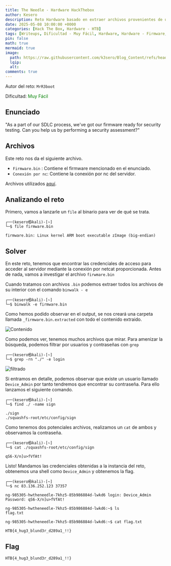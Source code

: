 ```yaml
---
title: The Needle - Hardware HackThebox
author: Kesero
description: Reto Hardware basado en extraer archivos provenientes de un firmware
date: 2025-05-08 10:00:00 +0000
categories: [Hack The Box, Hardware - HTB]
tags: [Writeups, Dificultad - Muy Fácil, Hardware, Hardware - Firmware, HTB, HTB - Hardware]
pin: false
math: true
mermaid: true
image:
  path: https://raw.githubusercontent.com/k3sero/Blog_Content/refs/heads/main/HackTheBox/assets/Hardware.png
  lqip: 
  alt: 
comments: true
---
```


Autor del reto: `MrR3boot`

Dificultad: <font color=green>Muy Fácil</font>

## Enunciado

"As a part of our SDLC process, we've got our firmware ready for security testing. Can you help us by performing a security assessment?"

## Archivos

Este reto nos da el siguiente archivo.

- `Firmware.bin` : Contiene el firmware mencionado en el enunciado.
- `Conexión por nc`: Contiene la conexión por nc del servidor.

Archivos utilizados [aquí](https://github.com/k3sero/Blog_Content/tree/main/HackTheBox/Hardware/The-needle).

## Analizando el reto

Primero, vamos a lanzarle un `file` al binario para ver de qué se trata.

    ┌──(kesero㉿kali)-[~]
    └─$ file firmware.bin

    firmware.bin: Linux kernel ARM boot executable zImage (big-endian)

## Solver

En este reto, tenemos que encontrar las credenciales de acceso para acceder al servidor mediante la conexión por netcat proporcionada. Antes de nada, vamos a investigar el archivo `firwmare.bin`

Cuando tratamos con archivos `.bin` podemos extraer todos los archivos de su interior con el comando `binwalk - e`

    ┌──(kesero㉿kali)-[~]
    └─$ binwalk -e firmware.bin

Como hemos podido observar en el output, se nos creará una carpeta llamada `_firmware.bin.extracted` con todo el contenido extraido.

![Contenido](https://marcocampione.com/posts/202304-write-up-the-needle-htb/images/inside_folder.png)

Como podemos ver, tenemos muchos archivos que mirar. Para amenizar la búsqueda, podemos filtrar por usuarios y contraseñas con `grep`

    ┌──(kesero㉿kali)-[~]
    └─$ grep -rn "./" -e login

![filtrado](https://marcocampione.com/posts/202304-write-up-the-needle-htb/images/grep.png)

Si entramos en detalle, podemos observar que existe un usuario llamado `Device_Admin` por tanto tendremos que encontrar su contraseña. Para ello lanzamos el siguiente comando.

    ┌──(kesero㉿kali)-[~]
    └─$ find ./ -name sign

    ./sign
    ./squashfs-root/etc/config/sign

Como tenemos dos potenciales archivos, realizamos un `cat` de ambos y observamos la contraseña.

    ┌──(kesero㉿kali)-[~]
    └─$ cat ./squashfs-root/etc/config/sign

    qS6-X/n]u>fVfAt!

Listo! Mandamos las credenciales obtenidas a la instancia del reto, obtenemos una shell como `Device_Admin` y obtenemos la flag.

    ┌──(kesero㉿kali)-[~]
    └─$ nc 83.136.252.123 37357

    ng-985305-hwtheneedle-7khz5-85b986884d-lwkd6 login: Device_Admin
    Password: qS6-X/n]u>fVfAt!

    ng-985305-hwtheneedle-7khz5-85b986884d-lwkd6:~$ ls       
    flag.txt

    ng-985305-hwtheneedle-7khz5-85b986884d-lwkd6:~$ cat flag.txt

    HTB{4_hug3_blund3r_d289a1_!!}

## Flag

`HTB{4_hug3_blund3r_d289a1_!!}`